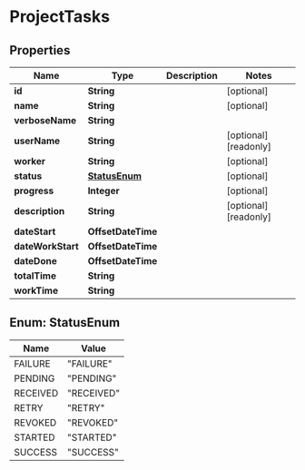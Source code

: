 

# ProjectTasks


## Properties

Name | Type | Description | Notes
------------ | ------------- | ------------- | -------------
**id** | **String** |  |  [optional]
**name** | **String** |  |  [optional]
**verboseName** | **String** |  | 
**userName** | **String** |  |  [optional] [readonly]
**worker** | **String** |  |  [optional]
**status** | [**StatusEnum**](#StatusEnum) |  |  [optional]
**progress** | **Integer** |  |  [optional]
**description** | **String** |  |  [optional] [readonly]
**dateStart** | **OffsetDateTime** |  | 
**dateWorkStart** | **OffsetDateTime** |  | 
**dateDone** | **OffsetDateTime** |  | 
**totalTime** | **String** |  | 
**workTime** | **String** |  | 



## Enum: StatusEnum

Name | Value
---- | -----
FAILURE | &quot;FAILURE&quot;
PENDING | &quot;PENDING&quot;
RECEIVED | &quot;RECEIVED&quot;
RETRY | &quot;RETRY&quot;
REVOKED | &quot;REVOKED&quot;
STARTED | &quot;STARTED&quot;
SUCCESS | &quot;SUCCESS&quot;



